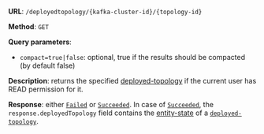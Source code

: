 **URL**: `/deployedtopology/{kafka-cluster-id}/{topology-id}`

**Method**: `GET`

**Query parameters**:
 - `compact=true|false`: optional, true if the results should be compacted (by default false)

**Description**: returns the specified [deployed-topology](DeployedTopology.md) if the current user has READ permission for it.

**Response**: either [`Failed`](../Failed.md) or [`Succeeded`](../Succeeded.md). In case of [`Succeeded`](../Succeeded.md), the `response.deployedTopology` field contains the [entity-state](../EntityState.md) of a [`deployed-topology`](DeployedTopology.md).
